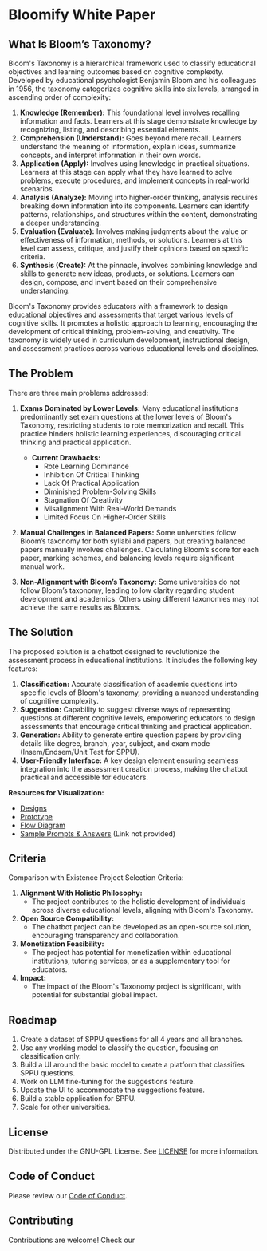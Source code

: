 # Bloomify White Paper

## What Is Bloom’s Taxonomy?

Bloom's Taxonomy is a hierarchical framework used to classify educational objectives and learning outcomes based on cognitive complexity. Developed by educational psychologist Benjamin Bloom and his colleagues in 1956, the taxonomy categorizes cognitive skills into six levels, arranged in ascending order of complexity:

1. **Knowledge (Remember):** This foundational level involves recalling information and facts. Learners at this stage demonstrate knowledge by recognizing, listing, and describing essential elements.
2. **Comprehension (Understand):** Goes beyond mere recall. Learners understand the meaning of information, explain ideas, summarize concepts, and interpret information in their own words.
3. **Application (Apply):** Involves using knowledge in practical situations. Learners at this stage can apply what they have learned to solve problems, execute procedures, and implement concepts in real-world scenarios.
4. **Analysis (Analyze):** Moving into higher-order thinking, analysis requires breaking down information into its components. Learners can identify patterns, relationships, and structures within the content, demonstrating a deeper understanding.
5. **Evaluation (Evaluate):** Involves making judgments about the value or effectiveness of information, methods, or solutions. Learners at this level can assess, critique, and justify their opinions based on specific criteria.
6. **Synthesis (Create):** At the pinnacle, involves combining knowledge and skills to generate new ideas, products, or solutions. Learners can design, compose, and invent based on their comprehensive understanding.

Bloom's Taxonomy provides educators with a framework to design educational objectives and assessments that target various levels of cognitive skills. It promotes a holistic approach to learning, encouraging the development of critical thinking, problem-solving, and creativity. The taxonomy is widely used in curriculum development, instructional design, and assessment practices across various educational levels and disciplines.

## The Problem

There are three main problems addressed:

1. **Exams Dominated by Lower Levels:** Many educational institutions predominantly set exam questions at the lower levels of Bloom's Taxonomy, restricting students to rote memorization and recall. This practice hinders holistic learning experiences, discouraging critical thinking and practical application.

   - **Current Drawbacks:**
     - Rote Learning Dominance
     - Inhibition Of Critical Thinking
     - Lack Of Practical Application
     - Diminished Problem-Solving Skills
     - Stagnation Of Creativity
     - Misalignment With Real-World Demands
     - Limited Focus On Higher-Order Skills

2. **Manual Challenges in Balanced Papers:** Some universities follow Bloom’s taxonomy for both syllabi and papers, but creating balanced papers manually involves challenges. Calculating Bloom’s score for each paper, marking schemes, and balancing levels require significant manual work.

3. **Non-Alignment with Bloom’s Taxonomy:** Some universities do not follow Bloom’s taxonomy, leading to low clarity regarding student development and academics. Others using different taxonomies may not achieve the same results as Bloom’s.

## The Solution

The proposed solution is a chatbot designed to revolutionize the assessment process in educational institutions. It includes the following key features:

1. **Classification:** Accurate classification of academic questions into specific levels of Bloom's taxonomy, providing a nuanced understanding of cognitive complexity.
2. **Suggestion:** Capability to suggest diverse ways of representing questions at different cognitive levels, empowering educators to design assessments that encourage critical thinking and practical application.
3. **Generation:** Ability to generate entire question papers by providing details like degree, branch, year, subject, and exam mode (Insem/Endsem/Unit Test for SPPU).
4. **User-Friendly Interface:** A key design element ensuring seamless integration into the assessment creation process, making the chatbot practical and accessible for educators.

**Resources for Visualization:**

- [Designs](https://www.figma.com/file/Fdse68FQCX0phhGjqC4V1t/Bloomify?type=design&node-id=0%3A1&mode=design&t=K8RRjuxKmWcPTNi7-1)
- [Prototype](https://www.figma.com/proto/Fdse68FQCX0phhGjqC4V1t/Bloomify?page-id=0%3A1&type=design&node-id=1-63&viewport=141%2C335%2C0.13&t=USLg2zLv94kT1wtX-1&scaling=scale-down&starting-point-node-id=1%3A63&show-proto-sidebar=1&mode=design)
- [Flow Diagram](https://www.figma.com/file/MuEqYu3SXNl9gePIa9ml1T/Bloomify?type=whiteboard&node-id=0%3A1&t=AIndCYpS6GoYhD0C-1)
- [Sample Prompts & Answers](#) (Link not provided)

## Criteria

Comparison with Existence Project Selection Criteria:

1. **Alignment With Holistic Philosophy:**
   - The project contributes to the holistic development of individuals across diverse educational levels, aligning with Bloom's Taxonomy.
2. **Open Source Compatibility:**
   - The chatbot project can be developed as an open-source solution, encouraging transparency and collaboration.
3. **Monetization Feasibility:**
   - The project has potential for monetization within educational institutions, tutoring services, or as a supplementary tool for educators.
4. **Impact:**
   - The impact of the Bloom's Taxonomy project is significant, with potential for substantial global impact.

## Roadmap

1. Create a dataset of SPPU questions for all 4 years and all branches.
2. Use any working model to classify the question, focusing on classification only.
3. Build a UI around the basic model to create a platform that classifies SPPU questions.
4. Work on LLM fine-tuning for the suggestions feature.
5. Update the UI to accommodate the suggestions feature.
6. Build a stable application for SPPU.
7. Scale for other universities.

## License

Distributed under the GNU-GPL License. See [LICENSE](LICENSE.md) for more information.

## Code of Conduct

Please review our [Code of Conduct](#).

## Contributing

Contributions are welcome! Check our
